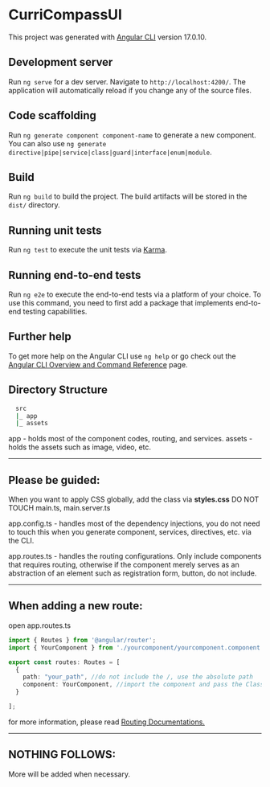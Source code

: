 # CurriCompassUI

This project was generated with [Angular CLI](https://github.com/angular/angular-cli) version 17.0.10.

## Development server

Run `ng serve` for a dev server. Navigate to `http://localhost:4200/`. The application will automatically reload if you change any of the source files.

## Code scaffolding

Run `ng generate component component-name` to generate a new component. You can also use `ng generate directive|pipe|service|class|guard|interface|enum|module`.

## Build

Run `ng build` to build the project. The build artifacts will be stored in the `dist/` directory.

## Running unit tests

Run `ng test` to execute the unit tests via [Karma](https://karma-runner.github.io).

## Running end-to-end tests

Run `ng e2e` to execute the end-to-end tests via a platform of your choice. To use this command, you need to first add a package that implements end-to-end testing capabilities.

## Further help

To get more help on the Angular CLI use `ng help` or go check out the [Angular CLI Overview and Command Reference](https://angular.io/cli) page.


## Directory Structure
```bash
  src
  |_ app
  |_ assets
```

app - holds most of the component codes, routing, and services.
assets - holds the assets such as image, video, etc.

***
## Please be guided:
When you want to apply CSS globally, add the class via **styles.css**
DO NOT TOUCH main.ts, main.server.ts

app.config.ts - handles most of the dependency injections, you do not need to touch this when you generate component, services, directives, etc. via the CLI.

app.routes.ts - handles the routing configurations. Only include components that requires routing, otherwise if the component merely serves as an abstraction of an element such as registration form, button, do not include.

***
## When adding a new route:
open app.routes.ts
```ts
import { Routes } from '@angular/router';
import { YourComponent } from './yourcomponent/yourcomponent.component';

export const routes: Routes = [
  {
    path: "your_path", //do not include the /, use the absolute path
    component: YourComponent, //import the component and pass the Class, do not instantiate.
  }

];
```
for more information, please read [Routing Documentations.]("https://angular.io/guide/routing-overview")

***
## NOTHING FOLLOWS:

More will be added when necessary.

